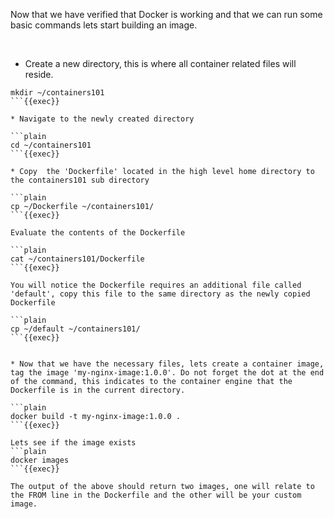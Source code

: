 
Now that we have verified that Docker is working and that we can run some basic commands lets start building an image.

<br>

* Create a new directory, this is where all container related files will reside.

```plain
mkdir ~/containers101
```{{exec}}

* Navigate to the newly created directory

```plain
cd ~/containers101
```{{exec}}

* Copy  the 'Dockerfile' located in the high level home directory to the containers101 sub directory

```plain
cp ~/Dockerfile ~/containers101/
```{{exec}}

Evaluate the contents of the Dockerfile 

```plain
cat ~/containers101/Dockerfile
```{{exec}}

You will notice the Dockerfile requires an additional file called 'default', copy this file to the same directory as the newly copied Dockerfile

```plain
cp ~/default ~/containers101/
```{{exec}}


* Now that we have the necessary files, lets create a container image, tag the image 'my-nginx-image:1.0.0'. Do not forget the dot at the end of the command, this indicates to the container engine that the Dockerfile is in the current directory.

```plain
docker build -t my-nginx-image:1.0.0 .
```{{exec}}

Lets see if the image exists
```plain
docker images
```{{exec}}

The output of the above should return two images, one will relate to the FROM line in the Dockerfile and the other will be your custom image.


